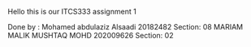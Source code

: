 Hello
this is our ITCS333 assignment 1

Done by : Mohamed abdulaziz Alsaadi  20182482    Section: 08
          MARIAM MALIK MUSHTAQ MOHD  202009626   Section: 02
